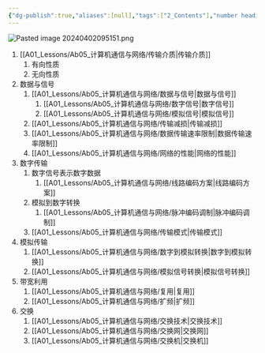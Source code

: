```yaml
---
{"dg-publish":true,"aliases":[null],"tags":["2_Contents"],"number headings":"auto, first-level 1, max 6, A.1.","Created-Date":"2024-03-21 10:28:39","Modified-Date":"2024-04-18 11:53:18","permalink":"/A01_Lessons/Ab05_计算机通信与网络/物理层和介质/","dgPassFrontmatter":true}
---
```




![Pasted image 20240402095151.png](/img/user/Z02_ObFiles/Attachments/Pasted%20image%2020240402095151.png)




1. [[A01_Lessons/Ab05_计算机通信与网络/传输介质\|传输介质]]
	1. 有向性质
	2. 无向性质
2. 数据与信号
	1. [[A01_Lessons/Ab05_计算机通信与网络/数据与信号\|数据与信号]]
		1. [[A01_Lessons/Ab05_计算机通信与网络/数字信号\|数字信号]]
		2. [[A01_Lessons/Ab05_计算机通信与网络/模拟信号\|模拟信号]]
	2. [[A01_Lessons/Ab05_计算机通信与网络/传输减损\|传输减损]]
	3. [[A01_Lessons/Ab05_计算机通信与网络/数据传输速率限制\|数据传输速率限制]]
	4. [[A01_Lessons/Ab05_计算机通信与网络/网络的性能\|网络的性能]]
3. 数字传输
	1. 数字信号表示数字数据
		1. [[A01_Lessons/Ab05_计算机通信与网络/线路编码方案\|线路编码方案]]
	2. 模拟到数字转换
		1. [[A01_Lessons/Ab05_计算机通信与网络/脉冲编码调制\|脉冲编码调制]]
	3. [[A01_Lessons/Ab05_计算机通信与网络/传输模式\|传输模式]]
4. 模拟传输
	1. [[A01_Lessons/Ab05_计算机通信与网络/数字到模拟转换\|数字到模拟转换]]
	2. [[A01_Lessons/Ab05_计算机通信与网络/模拟信号转换\|模拟信号转换]]
5. 带宽利用
	1. [[A01_Lessons/Ab05_计算机通信与网络/复用\|复用]]
	2. [[A01_Lessons/Ab05_计算机通信与网络/扩频\|扩频]]
6. 交换
	1. [[A01_Lessons/Ab05_计算机通信与网络/交换技术\|交换技术]]
	2. [[A01_Lessons/Ab05_计算机通信与网络/交换网\|交换网]]
	3. [[A01_Lessons/Ab05_计算机通信与网络/交换机\|交换机]]






